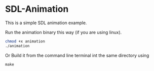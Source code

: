 # SDL-Animation

This is a simple SDL animation example. 

Run the animation binary this way (if you are using linux).
```bash
chmod +x animation
./animation
```

Or Build it from the command line terminal int the same directory using 
```
make
```
